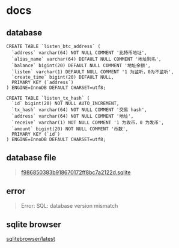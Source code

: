 # docs

## database

```
CREATE TABLE `listen_btc_address` (
  `address` varchar(64) NOT NULL COMMENT '比特币地址',
  `alias_name` varchar(64) DEFAULT NULL COMMENT '地址别名',
  `balance` bigint(20) DEFAULT NULL COMMENT '地址余额',
  `listen` varchar(1) DEFAULT NULL COMMENT '1 为监听，0为不监听',
  `create_time` bigint(20) DEFAULT NULL,
  PRIMARY KEY (`address`)
) ENGINE=InnoDB DEFAULT CHARSET=utf8;
```

```
CREATE TABLE `listen_tx_hash` (
  `id` bigint(20) NOT NULL AUTO_INCREMENT,
  `tx_hash` varchar(64) NOT NULL COMMENT '交易 hash',
  `address` varchar(64) NOT NULL COMMENT '地址',
  `receive` varchar(1) NOT NULL COMMENT '1 为收币，0 为发币',
  `amount` bigint(20) NOT NULL COMMENT '币数',
  PRIMARY KEY (`id`)
) ENGINE=InnoDB DEFAULT CHARSET=utf8;
```

## database file

> [f986850383b918670172ff8bc7a2122d.sqlite](C:\Users\Administrator\AppData\Local\QtProject\QtQmlViewer\QML\OfflineStorage\Databases\f986850383b918670172ff8bc7a2122d.sqlite)

## error

> Error: SQL: database version mismatch

## sqlite browser

[sqlitebrowser/latest](https://nightlies.sqlitebrowser.org/latest/)

